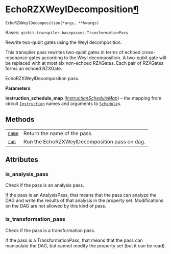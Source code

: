 # EchoRZXWeylDecomposition[¶](#echorzxweyldecomposition "Permalink to this headline")

<span id="undefined" />

`EchoRZXWeylDecomposition(*args, **kwargs)`

Bases: `qiskit.transpiler.basepasses.TransformationPass`

Rewrite two-qubit gates using the Weyl decomposition.

This transpiler pass rewrites two-qubit gates in terms of echoed cross-resonance gates according to the Weyl decomposition. A two-qubit gate will be replaced with at most six non-echoed RZXGates. Each pair of RZXGates forms an echoed RZXGate.

EchoRZXWeylDecomposition pass.

**Parameters**

**instruction\_schedule\_map** ([*InstructionScheduleMap*](qiskit.pulse.InstructionScheduleMap#qiskit.pulse.InstructionScheduleMap "qiskit.pulse.InstructionScheduleMap")) – the mapping from circuit [`Instruction`](qiskit.circuit.Instruction#qiskit.circuit.Instruction "qiskit.circuit.Instruction") names and arguments to [`Schedule`](qiskit.pulse.Schedule#qiskit.pulse.Schedule "qiskit.pulse.Schedule")s.

## Methods

|                                                                                                                                                                                  |                                               |
| -------------------------------------------------------------------------------------------------------------------------------------------------------------------------------- | --------------------------------------------- |
| [`name`](qiskit.transpiler.passes.EchoRZXWeylDecomposition.name#qiskit.transpiler.passes.EchoRZXWeylDecomposition.name "qiskit.transpiler.passes.EchoRZXWeylDecomposition.name") | Return the name of the pass.                  |
| [`run`](qiskit.transpiler.passes.EchoRZXWeylDecomposition.run#qiskit.transpiler.passes.EchoRZXWeylDecomposition.run "qiskit.transpiler.passes.EchoRZXWeylDecomposition.run")     | Run the EchoRZXWeylDecomposition pass on dag. |

## Attributes

<span id="undefined" />

### is\_analysis\_pass

Check if the pass is an analysis pass.

If the pass is an AnalysisPass, that means that the pass can analyze the DAG and write the results of that analysis in the property set. Modifications on the DAG are not allowed by this kind of pass.

<span id="undefined" />

### is\_transformation\_pass

Check if the pass is a transformation pass.

If the pass is a TransformationPass, that means that the pass can manipulate the DAG, but cannot modify the property set (but it can be read).
